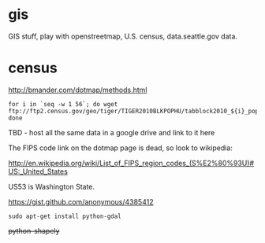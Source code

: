gis
===

GIS stuff, play with openstreetmap, U.S. census, data.seattle.gov data.

census
======

http://bmander.com/dotmap/methods.html

    for i in `seq -w 1 56`; do wget ftp://ftp2.census.gov/geo/tiger/TIGER2010BLKPOPHU/tabblock2010_${i}_pophu.zip; done

TBD - host all the same data in a google drive and link to it here

The FIPS code link on the dotmap page is dead, so look to wikipedia:

http://en.wikipedia.org/wiki/List_of_FIPS_region_codes_(S%E2%80%93U)#US:_United_States

US53 is Washington State.


https://gist.github.com/anonymous/4385412

    sudo apt-get install python-gdal 
    
~~python-shapely~~



